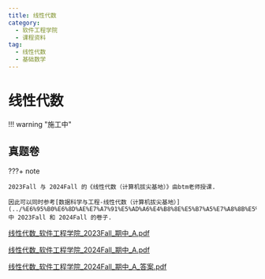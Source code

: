 ```yaml
---
title: 线性代数
category:
  - 软件工程学院
  - 课程资料
tag:
  - 线性代数
  - 基础数学
---
```


# 线性代数

!!! warning "施工中"

## 真题卷

???+ note

    2023Fall 与 2024Fall 的《线性代数（计算机拔尖基地）》由btm老师授课.

    因此可以同时参考[数据科学与工程-线性代数（计算机拔尖基地）](../%E6%95%B0%E6%8D%AE%E7%A7%91%E5%AD%A6%E4%B8%8E%E5%B7%A5%E7%A8%8B%E5%AD%A6%E9%99%A2/%E7%BA%BF%E6%80%A7%E4%BB%A3%E6%95%B0%EF%BC%88%E8%AE%A1%E7%AE%97%E6%9C%BA%E6%8B%94%E5%B0%96%E5%9F%BA%E5%9C%B0%EF%BC%89.md)中 2023Fall 和 2024Fall 的卷子.

[线性代数_软件工程学院_2023Fall_期中_A.pdf](../res/%E8%BD%AF%E4%BB%B6%E5%B7%A5%E7%A8%8B%E5%AD%A6%E9%99%A2/%E7%BA%BF%E6%80%A7%E4%BB%A3%E6%95%B0/%E7%9C%9F%E9%A2%98%E5%8D%B7/%E7%BA%BF%E6%80%A7%E4%BB%A3%E6%95%B0_%E8%BD%AF%E4%BB%B6%E5%B7%A5%E7%A8%8B%E5%AD%A6%E9%99%A2_2023Fall_%E6%9C%9F%E4%B8%AD_A.pdf)

[线性代数_软件工程学院_2024Fall_期中_A.pdf](../res/%E8%BD%AF%E4%BB%B6%E5%B7%A5%E7%A8%8B%E5%AD%A6%E9%99%A2/%E7%BA%BF%E6%80%A7%E4%BB%A3%E6%95%B0/%E7%9C%9F%E9%A2%98%E5%8D%B7/%E7%BA%BF%E6%80%A7%E4%BB%A3%E6%95%B0_%E8%BD%AF%E4%BB%B6%E5%B7%A5%E7%A8%8B%E5%AD%A6%E9%99%A2_2024Fall_%E6%9C%9F%E4%B8%AD_A.pdf)

[线性代数_软件工程学院_2024Fall_期中_A_答案.pdf](../res/%E8%BD%AF%E4%BB%B6%E5%B7%A5%E7%A8%8B%E5%AD%A6%E9%99%A2/%E7%BA%BF%E6%80%A7%E4%BB%A3%E6%95%B0/%E7%9C%9F%E9%A2%98%E5%8D%B7/%E7%BA%BF%E6%80%A7%E4%BB%A3%E6%95%B0_%E8%BD%AF%E4%BB%B6%E5%B7%A5%E7%A8%8B%E5%AD%A6%E9%99%A2_2024Fall_%E6%9C%9F%E4%B8%AD_A_%E7%AD%94%E6%A1%88.pdf)
